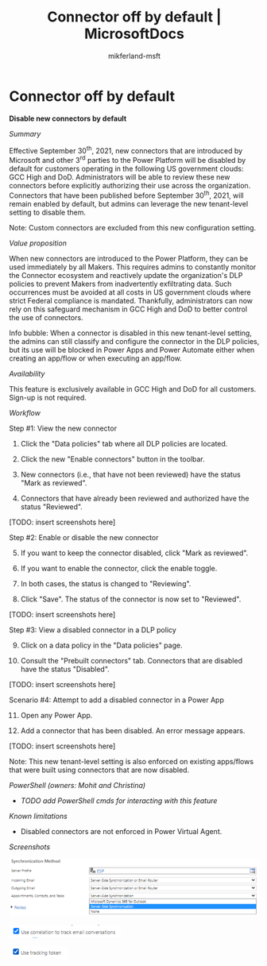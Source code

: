 ﻿---
title: "Connector off by default | MicrosoftDocs"
description: Describes how the connector is off by default.
ms.service: power-platform
ms.component: pa-admin
ms.topic: conceptual
ms.date: 09/15/2021
ms.subservice: admin
author: mikferland-msft
ms.author: miferlan
ms.reviewer: jimholtz
contributors:
  - mikferland-msft
ms.custom: "admin-security"
search.audienceType: 
  - admin
search.app:
  - D365CE
  - PowerApps
  - Powerplatform
  - Flow
---

# Connector off by default

**Disable new connectors by default**

*Summary*

Effective September 30<sup>th</sup>, 2021, new connectors that are introduced by Microsoft and other 3<sup>rd</sup> parties to the Power Platform will be disabled by default for customers operating in the following US government clouds: GCC High and DoD. Administrators will be able to review these new connectors before explicitly authorizing their use across the organization. Connectors that have been published before September 30<sup>th</sup>, 2021, will remain enabled by default, but admins can leverage the new tenant-level setting to disable them.

Note: Custom connectors are excluded from this new configuration setting.

*Value proposition*

When new connectors are introduced to the Power Platform, they can be used immediately by all Makers. This requires admins to constantly monitor the Connector ecosystem and reactively update the organization's DLP policies to prevent Makers from inadvertently exfiltrating data. Such occurrences must be avoided at all costs in US government clouds where strict Federal compliance is mandated. Thankfully, administrators can now rely on this safeguard mechanism in GCC High and DoD to better control the use of connectors.

Info bubble: When a connector is disabled in this new tenant-level setting, the admins can still classify and configure the connector in the DLP policies, but its use will be blocked in Power Apps and Power Automate either when creating an app/flow or when executing an app/flow.

*Availability*

This feature is exclusively available in GCC High and DoD for all customers. Sign-up is not required.

*Workflow*

Step \#1: View the new connector

1.  Click the "Data policies" tab where all DLP policies are located.

2.  Click the new "Enable connectors" button in the toolbar.

3.  New connectors (i.e., that have not been reviewed) have the status "Mark as reviewed".

4.  Connectors that have already been reviewed and authorized have the status "Reviewed".

\[TODO: insert screenshots here\]

Step \#2: Enable or disable the new connector

5.  If you want to keep the connector disabled, click "Mark as reviewed".

6.  If you want to enable the connector, click the enable toggle.

7.  In both cases, the status is changed to "Reviewing".

8.  Click "Save". The status of the connector is now set to "Reviewed".

\[TODO: insert screenshots here\]

Step \#3: View a disabled connector in a DLP policy

9.  Click on a data policy in the "Data policies" page.

10. Consult the "Prebuilt connectors" tab. Connectors that are disabled have the status "Disabled".

\[TODO: insert screenshots here\]

Scenario \#4: Attempt to add a disabled connector in a Power App

11. Open any Power App.

12. Add a connector that has been disabled. An error message appears.

\[TODO: insert screenshots here\]

Note: This new tenant-level setting is also enforced on existing apps/flows that were built using connectors that are now disabled.

*PowerShell (owners: Mohit and Christina)*

-   *TODO add PowerShell cmds for interacting with this feature*

*Known limitations*

-   Disabled connectors are not enforced in Power Virtual Agent.

*Screenshots*

![A screenshot of a computer Description automatically generated](media/image1.png)

![A screenshot of a computer Description automatically generated](media/image2.png)

![A screenshot of a computer Description automatically generated](media/image3.png)
